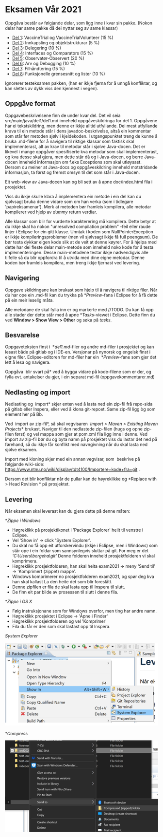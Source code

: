 # Eksamen Vår 2021

Oppgåva består av følgjande delar, som ligg inne i kvar sin pakke. (Nokon delar har same pakke då dei nyttar seg av same klassar) 

- [Del 1](src/main/java/del1/del1_nn.md): VaccineTrial og VaccineTrialVolunteer (15 %)
- [Del 2](src/main/java/del2/del2_nn.md): Innkapsling og objektstrukturar (5 %)
- [Del 3](src/main/java/del3/del3_nn.md): Delegering (10 %)
- [Del 4](src/main/java/del4/del4_nn.md): Interfaces og Comparators (15 %)
- [Del 5](src/main/java/del5_og_6/del5_og_6_nn.md): Observatør-Observert (20 %)
- [Del 6](src/main/java/del5_og_6/del5_og_6_nn.md): Arv og Debugging (10 %)
- [Del 7](src/main/java/del7_og_8/del7_og_8_nn.md): Filhåndtering (15 %)
- [Del 8](src/main/java/del7_og_8/del7_og_8_nn.md): Funksjonelle grensesnitt og lister (10 %)

Ignorerer testeksamen pakken, (han er ikkje fjerna for å unngå konfliktar, og kan slettes av dykk viss den kjennest i vegen).

## Oppgåve format

Oppgavebeskrivelsene finn de under kvar del. Det vil seia src/main/java/del1/del1.md inneheld oppgåveskildringa for del 1. Oppgåvene har ei tekstskildring, men denne er ikkje alltid utfyllande. Dei mest utfyllande krava til ein metode står i dens javadoc-beskrivelse, altså ein kommentar som står før metoden sjølv i kjeldekoden. I utgangspunktet treng de kunne å bruka .md-filene for å navigera til riktige klassar som faktisk skal implementerast, alt av krav til metodar står i sjølve Java-docen. Det er likevel i mange oppgåver spesifiserte kva metodar som skal implementerast, og kva desse skal gjera, men dette står då og i Java-docen, og berre Java-docen inneheld informasjon om f.eks Exceptions som skal utløysast. Dersom du meiner at Java-docs og oppgåveskildring inneheld motstridande informasjon, ta først og fremst omsyn til det som står i Java-docen.  

Eit web-view av Java-docen kan og bli sett av å apne doc/index.html fila i prosjektet. 

Viss du ikkje skulle klara å implementera ein metode i ein del kan du sjølvsagt bruka denne vidare som om han verka (som i tidlegare 'papireksamenar'). Merk at metoden bør framleis kompilera, alle metodar kompilerer ved hjelp av *dummy* return verdiar. 

Alle klassar som blir for vurderte karakterering må kompilera. Dette betyr at du ikkje skal ha nokon "unresolved compilation problem" -feil eller raude linjer i Eclipse for ein gitt klasse. 
Unntak i koden som NullPointerException er ikkje kompileringsproblemer (men vil sjølvsagt ikkje få full poengsum). De bør testa dykkar eigen kode slik at de veit at denne køyrer. For å hjelpa med dette har dei fleste delar main-metode som inneheld noko kode for å testa implementeringen. Desse main-metodene testar ikkje nødvendigvis alle tilfelle så du blir oppfordra til å utvida med dine eigne metodar. Denne koden bør framleis kompilera, men treng ikkje fjernast ved levering.


## Navigering

Oppgave skildringane kan brukast som hjelp til å navigera til riktige filer. Når du har ope ein .md-fil kan du trykka på **Preview*-fana i Eclipse for å få dette på ein meir leselig måta. 

Alle metodane de skal fylla inn er og markerte med //TODO. Du kan få opp alle stader der dette står med å apne **Tasks*-viewet i Eclipse. Dette finn du ved **Window > Show View > Other** og søka på *tasks*. 

## Besvarelse

Oppgaveteksten finst i  **del1.md*-filer og andre md-filer i prosjektet og kan lesast både på gitlab og i IDE-en. Versjonar på nynorsk og engelsk finst i eigne filer. Eclipse-editoren for md-filer har ein  **Preview*-fane som gjer det lett å lesa og navigera.

Oppgåva  blir svart på* ved å bygga vidare på kode-filene som er der, og fylla evt. antakelser du gjer, i ein separat md-fil (oppgavekommentarer.md)


## Nedlasting og import

Nedlasting og  import* skjer enten ved å lasta ned ein zip-fil frå repo-sida på gitlab eller Inspera, eller ved å klona git-repoet. Same zip-fil ligg òg som element her på Bb. 

Ved  import av zip-fil*, så skal vegvisaren  *Import > Maven > Existing Maven Projects** brukast. Naviger til den nedlastede zip-filen (hugs og opne zip-filen først) og vel mappa som gjer at pom.xml fila ligg inne i denne. Ved import av zip-fil bør du og byta namn på prosjektet viss du lastar det ned på førehand, så du ikkje får konflikt med navngivning når du skal lasta ned sjølve eksamen. 

Import med kloning skjer med ein annan vegvisar, som  beskrive på følgjande wiki-side:  <https://www.ntnu.no/wiki/display/tdt4100/Importere+kode+fra+git> . 


Dersom det blir konfliktar når de pullar kan de høyreklikke og *Replace with > Head Revision * på prosjektet.

## Levering
Når eksamen skal leverast kan du gjera dette på denne måten:

**Zippe i Windows*

- Høgreklikk på prosjektikonet i 'Package Explorer' heilt til venstre i Eclipse.
- Vel 'Show in' -> click 'System Explorer'.
- Du skal no få opp eit utforskervindu (ikkje i Eclipse, men i Windows) som står ope i ein foldar som sannsynlegvis sluttar på git. For meg er det _'C:\Users\borgeha\git'_ Denne folderen inneheld prosjektfolderen vi skal komprimera.
- Høgreklikk prosjektfolderen, han skal heita exam2021 -> meny 'Send til' -> 'Komprimert (zippet) mappe'. 
- Windows komprimerer no prosjektfolderen exam2021, og spør deg kva han skal kallast La den heite det som blir foreslått.
- Denne zipfilen er fila de skal lasta opp til Inspera til slutt.
- De finn eit par bilde av prosessen til slutt i denne fila.

**Zippe i OS X*

- Følg instruksjonane som for Windows overfor, men ting har andre namn.
- Høgreklikk prosjektet i Eclipse -> 'Åpne i Finder'
- Høgreklikk prosjektfolderen og vel 'Komprimer'
- Fila du får er den som skal lastast opp til Inspera.

*System Explorer*

<img src="System_Explorer.png" alt="drawing" width="600"/>

**Compress*

<img src="Compress.png" alt="drawing" width="600"/>